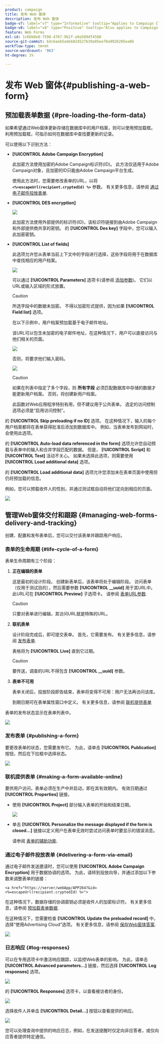 ```yaml
---
product: campaign
title: 发布 Web 窗体
description: 发布 Web 窗体
badge-v7: label="v7" type="Informative" tooltip="Applies to Campaign Classic v7"
badge-v8: label="v8" type="Positive" tooltip="Also applies to Campaign v8"
feature: Web Forms
exl-id: 1c66b8e8-7590-4767-9b2f-a9a509df4508
source-git-commit: 6dc6aeb5adeb82d527b39a05ee70a9926205ea0b
workflow-type: tm+mt
source-wordcount: '963'
ht-degree: 1%

---
```


# 发布 Web 窗体{#publishing-a-web-form}



## 预加载表单数据 {#pre-loading-the-form-data}

如果希望通过Web窗体更新存储在数据库中的用户档案，则可以使用预加载框。 利用预加载框，可指示如何在数据库中查找要更新的记录。

可以使用以下识别方法：

* **[!UICONTROL Adobe Campaign Encryption]**

   此加密方法使用加密的Adobe Campaign标识符(ID)。 此方法仅适用于Adobe Campaign对象，且加密的ID只能由Adobe Campaign平台生成。

   使用此方法时，您需要修改表单的URL，以将 **`<%=escapeUrl(recipient.cryptedId) %>`** 参数。 有关更多信息，请参阅 [通过电子邮件投放表单](#delivering-a-form-via-email).

* **[!UICONTROL DES encryption]**

   ![](assets/s_ncs_admin_survey_preload_methods_001.png)

   此加密方法使用外部提供的标识符(ID)，该标识符链接到由Adobe Campaign和外部提供商共享的密钥。 的 **[!UICONTROL Des key]** 字段中，您可以输入此加密密钥。

* **[!UICONTROL List of fields]**

   此选项允许您从表单当前上下文中的字段进行选择，这些字段将用于在数据库中查找相应的用户档案。

   ![](assets/s_ncs_admin_survey_preload_methods_002.png)

   可以通过 **[!UICONTROL Parameters]** 选项卡(请参阅 [添加参数](defining-web-forms-properties.md#adding-parameters))。 它们以URL或输入区域的形式放置。

   >[!CAUTION]
   >
   >所选字段中的数据未加密。 不得以加密形式提供，因为如果 **[!UICONTROL Field list]** 选项。

   在以下示例中，用户档案预加载基于电子邮件地址。

   该URL可以包含未加密的电子邮件地址，在这种情况下，用户可以直接访问与他们相关的页面。

   ![](assets/s_ncs_admin_survey_preload_methods_003.png)

   否则，将要求他们输入密码。

   ![](assets/s_ncs_admin_survey_preload_methods_004.png)

   >[!CAUTION]
   >
   >如果在列表中指定了多个字段，则 **所有字段** 必须匹配数据库中存储的数据才能更新用户档案。 否则，将创建新用户档案。
   > 
   >此函数对Web应用程序特别有用，但不建议用于公共表单。 选定的访问控制选项必须是“启用访问控制”。

的 **[!UICONTROL Skip preloading if no ID]** 选项。 在这种情况下，输入的每个用户档案都将在表单获得批准后添加到数据库中。 例如，当表单发布到网站时，会使用此选项。

的 **[!UICONTROL Auto-load data referenced in the form]** 选项允许您自动预载与表单中的输入和合并字段匹配的数据。 但是， **[!UICONTROL Script]** 和 **[!UICONTROL Test]** 活动不关心。 如果未选择此选项，则需要使用 **[!UICONTROL Load additional data]** 选项。

的 **[!UICONTROL Load additional data]** 选项允许您添加未在表单页面中使用但仍将预加载的信息。

例如，您可以预载收件人的性别，并通过测试框自动将他们定向到相应的页面。

![](assets/s_ncs_admin_survey_preload_ex.png)

## 管理Web窗体交付和跟踪 {#managing-web-forms-delivery-and-tracking}

创建、配置和发布表单后，您可以交付该表单并跟踪用户响应。

### 表单的生命周期 {#life-cycle-of-a-form}

表单生命周期有三个阶段：

1. **正在编辑的表单**

   这是最初的设计阶段。 创建新表单后，该表单将处于编辑阶段。 访问表单（仅用于测试目的），然后需要参数 **[!UICONTROL __uuid]** 用于其URL中。 此URL可在 **[!UICONTROL Preview]** 子选项卡。 请参阅 [表单URL参数](defining-web-forms-properties.md#form-url-parameters).

   >[!CAUTION]
   >
   >只要对表单进行编辑，其访问URL就是特殊的URL。

1. **联机表单**

   设计阶段完成后，即可提交表单。 首先，它需要发布。 有关更多信息，请参阅 [发布表单](#publishing-a-form).

   表格将为 **[!UICONTROL Live]** 直到它过期。

   >[!CAUTION]
   >
   >要传送，调查的URL不得包含 **[!UICONTROL __uuid]** 参数。

1. **表单不可用**

   表单关闭后，投放阶段即告结束，表单将变得不可用：用户无法再访问该库。

   到期日期可在表单属性窗口中定义。 有关更多信息，请参阅 [联机提供表单](#making-a-form-available-online)

表单的发布状态显示在表单列表中。

![](assets/s_ncs_admin_survey_status.png)

### 发布表单 {#publishing-a-form}

要更改表单的状态，您需要发布它。 为此，请单击 **[!UICONTROL Publication]** 按钮，然后在下拉框中选择状态。

![](assets/webapp_publish_webform.png)

### 联机提供表单 {#making-a-form-available-online}

要供用户访问，表单必须在生产中并启动，即在其有效期内。 有效日期通过 **[!UICONTROL Properties]** 链接。

* 使用 **[!UICONTROL Project]** 部分输入表单的开始和结束日期。

   ![](assets/webapp_availability_date.png)

* 单击 **[!UICONTROL Personalize the message displayed if the form is closed...]** 链接以定义用户在表单无效时尝试访问表单时要显示的错误消息。

   请参阅 [表单的辅助功能](defining-web-forms-properties.md#accessibility-of-the-form).

### 通过电子邮件投放表单 {#delivering-a-form-via-email}

通过电子邮件发送邀请时，您可以使用 **[!UICONTROL Adobe Campaign Encryption]** 用于数据协调的选项。 为此，请转到投放向导，并通过添加以下参数来调整表单的链接：

```
<a href="https://server/webApp/APP264?&id=<%=escapeUrl(recipient.cryptedId) %>">
```

在这种情况下，数据存储的协调密钥必须是收件人的加密标识符。 有关更多信息，请参阅 [预加载表单数据](#pre-loading-the-form-data).

在这种情况下，您需要检查 **[!UICONTROL Update the preloaded record]** 中，选择“使用Advertising Cloud”选项。 有关更多信息，请参阅 [保存Web窗体答案](web-forms-answers.md#saving-web-forms-answers).

![](assets/s_ncs_admin_survey_save_box_option.png)

### 日志响应 {#log-responses}

可以在专用选项卡中激活响应跟踪，以监控Web表单的影响。 为此，请单击 **[!UICONTROL Advanced parameters...]** 链接，然后选择 **[!UICONTROL Log responses]** 选项。

![](assets/s_ncs_admin_survey_trace.png)

的 **[!UICONTROL Responses]** 选项卡，以查看被访者的身份。

![](assets/s_ncs_admin_survey_trace_tab.png)

选择收件人并单击 **[!UICONTROL Detail...]** 按钮以查看提供的响应。

![](assets/s_ncs_admin_survey_trace_edit.png)

您可以处理查询中提供的响应日志，例如，在发送提醒时仅定向非应答者，或仅向应答者提供特定通信。
